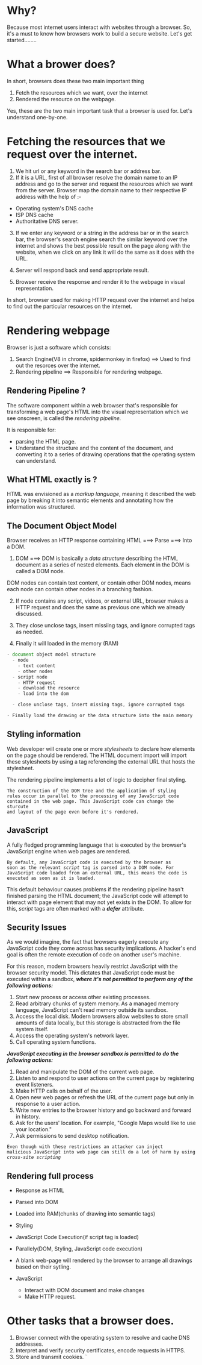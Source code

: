 # Why?

Because most internet users interact with websites through a browser. So, it's a must to know how browsers work to build a secure website. Let's get started........

# What a brower does?

In short, browsers does these two main important thing

1. Fetch the resources which we want, over the internet
2. Rendered the resource on the webpage.

Yes, these are the two main important task that a browser is used for. Let's understand one-by-one.

# Fetching the resources that we request over the internet.

1. We hit url or any keyword in the search bar or address bar.
2. If it is a URL, first of all browser resolve the domain name to an IP address and go to the server and request the resources which we want from the server. Browser map the domain name to their respective IP address with the help of :-

- Operating system's DNS cache
- ISP DNS cache
- Authoritative DNS server.

3. If we enter any keyword or a string in the address bar or in the search bar, the browser's search engine search the similar keyword over the internet and shows the best possible result on the page along with the website, when we click on any link it will do the same as it does with the URL.

4. Server will respond back and send appropriate result.

5. Browser receive the response and render it to the webpage in visual representation.

In short, browser used for making HTTP request over the internet and helps to find out the particular resources on the internet.

# Rendering webpage

Browser is just a software which consists:

1. Search Engine(V8 in chrome, spidermonkey in firefox) ==> Used to find out the resorces over the internet.
2. Rendering pipeline ==> Responsible for rendering webpage.

## Rendering Pipeline ?

The software component within a web browser that's responsible for transforming a web page's HTML into the visual representation which we see onscreen, is called the _rendering pipeline._

It is responsible for:

- parsing the HTML page.
- Understand the structure and the content of the document, and converting it to a series of drawing operations that the operating system can understand.

## What HTML exactly is ?

HTML was envisioned as a _markup language_, meaning it described the web page by breaking it into semantic elements and annotating how the information was structured.

## The Document Object Model

Browser receives an HTTP response containing HTML ===> Parse ===> Into a DOM.

1. DOM ===> DOM is basically a _data structure_ describing the HTML document as a series of nested elements. Each element in the DOM is called a DOM node.

DOM nodes can contain text content, or contain other DOM nodes, means each node can contain other nodes in a branching fashion.

2. If node contains any script, videos, or external URL, browser makes a HTTP request and does the same as previous one which we already discussed.

3. They close unclose tags, insert missiing tags, and ignore corrupted tags as needed.
4. Finally it will loaded in the memory (RAM)

```js
- document object model structure
  - node
    - text content
    - other nodes
  - script node
    - HTTP request
    - download the resource
    - load into the dom

  - close unclose tags, insert missing tags, ignore corrupted tags

- Finally load the drawing or the data structure into the main memory
```

## Styling information

Web developer will create one or more _stylesheets_ to declare how elements on the page should be rendered. The HTML document import will import these stylesheets by using a _<style></style>_ tag referencing the external URL that hosts the stylesheet.

The rendering pipeline implements a lot of logic to decipher final styling.

<code>The construction of the DOM tree and the application of styling rules occur in parallel to the processing of any JavaScript code contained in the web page. This JavaScript code can change the sturcute and layout of the page even before it's rendered.</code>

## JavaScript

A fully fledged programming language that is executed by the browser's JavaScript engine when web pages are rendered.

<code>By default, any JavaScript code is executed by the browser as soon as the relevant _script_ tag is parsed into a DOM node. For JavaScript code loaded from an external URL, this means the code is executed as soon as it is loaded. </code>

This default behaviour causes problems if the rendering pipeline hasn't finished parsing the HTML document; the JavaScript code will attempt to interact with page element that may not yet exists in the DOM. To allow for this, _script_ tags are often marked with a **_defer_** attribute.

## Security Issues

As we would imagine, the fact that browsers eagerly execute any JavaScript code they come across has security implications. A hacker's end goal is often the remote execution of code on another user's machine.

For this reason, modern browsers heavily restrict JavaScript with the browser security model. This dictates that JavaScript code must be executed within a sandbox, **_*where it's not permitted to perform any of the following actions:*_**

1. Start new process or access other existing processes.
2. Read arbitrary chunks of system memory. As a managed memory language, JavaScript can't read memory outside its sandbox.
3. Access the local disk. Modern browsers allow websites to store small amounts of data locally, but this storage is abstracted from the file system itself.
4. Access the operating system's network layer.
5. Call operating system functions.

**_*JavaScript executing in the browser sandbox is permitted to do the following actions:*_**

1. Read and manipulate the DOM of the current web page.
2. Listen to and respond to user actions on the current page by registering event listeners.
3. Make HTTP calls on behalf of the user.
4. Open new web pages or refresh the URL of the current page but only in response to a user action.
5. Write new entries to the browser history and go backward and forward in history.
6. Ask for the users' location. For example, "Google Maps would like to use your location."
7. Ask permissions to send desktop notification.

<code>Even though with these restrictions an attacker can inject malicious JavaScript into web page can still do a lot of harm by using _cross-site scripting_</code>

## Rendering full process

- Response as HTML
- Parsed into DOM
- Loaded into RAM(chunks of drawing into semantic tags)
- Styling
- JavaScript Code Execution(if script tag is loaded)
- Parallely(DOM, Styling, JavaScript code execution)
- A blank web-page will rendered by the browser to arrange all drawings based on their sytling.

- JavaScript
  - Interact with DOM document and make changes
  - Make HTTP request.

# Other tasks that a browser does.

1. Browser connect with the operating system to resolve and cache DNS addresses.
2. Interpret and verify security certificates, encode requests in HTTPS.
3. Store and transmit cookies.
   `
